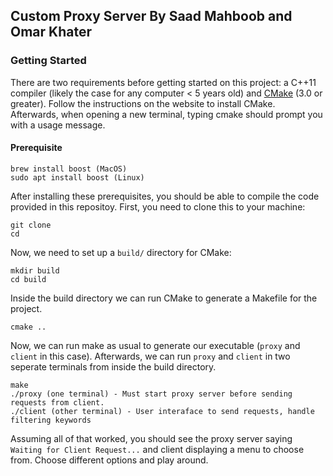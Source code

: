 ## Custom Proxy Server By Saad Mahboob and Omar Khater

### Getting Started
There are two requirements before getting started on this project: a C++11 compiler (likely the case for any computer < 5 years old) and [CMake](https://cmake.org/download/) (3.0 or greater). Follow the instructions on the website to install CMake. Afterwards, when opening a new terminal, typing cmake should prompt you with a usage message.

#### Prerequisite
```
brew install boost (MacOS)
sudo apt install boost (Linux)
```

After installing these prerequisites, you should be able to compile the code provided in this repositoy. First, you need to clone this to your machine:

```
git clone 
cd 
```

Now, we need to set up a `build/` directory for CMake:

```
mkdir build
cd build
```

Inside the build directory we can run CMake to generate a Makefile for the project.
```
cmake ..
```

Now, we can run make as usual to generate our executable (`proxy` and `client` in this case). Afterwards, we can run `proxy` and `client` in two seperate terminals from inside the build directory.
```
make
./proxy (one terminal) - Must start proxy server before sending requests from client. 
./client (other terminal) - User interaface to send requests, handle filtering keywords
```

Assuming all of that worked, you should see the proxy server saying `Waiting for Client Request...` and client displaying a menu to choose from. Choose different options and play around. 
